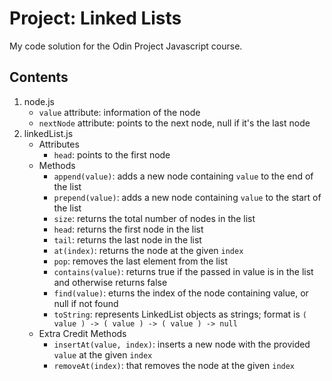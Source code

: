 # Project: Linked Lists
My code solution for the Odin Project Javascript course.

## Contents
1. node.js
    - `value` attribute: information of the node
    - `nextNode` attribute: points to the next node, null if it's the last node
2. linkedList.js
    - Attributes
        - `head`: points to the first node
    - Methods
        - `append(value)`: adds a new node containing `value` to the end of the list
        - `prepend(value)`: adds a new node containing `value` to the start of the list
        - `size`: returns the total number of nodes in the list
        - `head`: returns the first node in the list
        - `tail`: returns the last node in the list
        - `at(index)`: returns the node at the given `index`
        - `pop`: removes the last element from the list  
        - `contains(value)`: returns true if the passed in value is in the list and otherwise returns false
        - `find(value)`: eturns the index of the node containing value, or null if not found
        - `toString`: represents LinkedList objects as strings; format is `( value ) -> ( value ) -> ( value ) -> null`
    - Extra Credit Methods
        - `insertAt(value, index)`: inserts a new node with the provided `value` at the given `index`
        - `removeAt(index)`: that removes the node at the given `index`